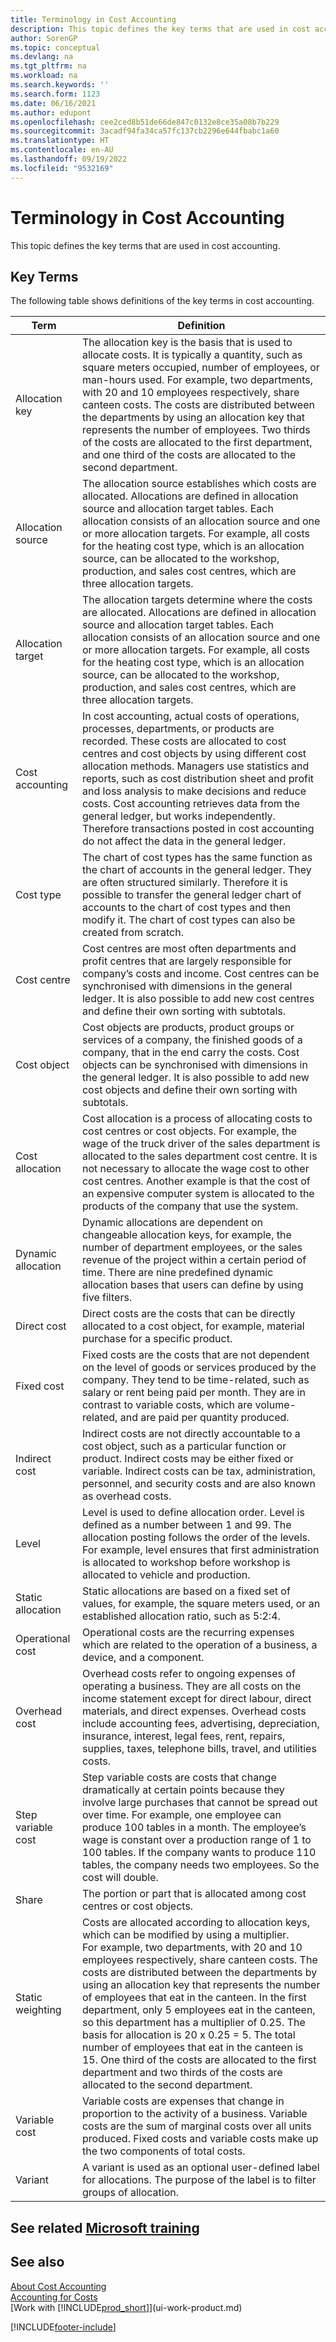 ```yaml
---
title: Terminology in Cost Accounting
description: This topic defines the key terms that are used in cost accounting, such as allocation key and allocation source.
author: SorenGP
ms.topic: conceptual
ms.devlang: na
ms.tgt_pltfrm: na
ms.workload: na
ms.search.keywords: ''
ms.search.form: 1123
ms.date: 06/16/2021
ms.author: edupont
ms.openlocfilehash: cee2ced8b51de66de847c0132e8ce35a08b7b229
ms.sourcegitcommit: 3acadf94fa34ca57fc137cb2296e644fbabc1a60
ms.translationtype: HT
ms.contentlocale: en-AU
ms.lasthandoff: 09/19/2022
ms.locfileid: "9532169"
---
```

# <a name="terminology-in-cost-accounting"></a>Terminology in Cost Accounting

This topic defines the key terms that are used in cost accounting.  

## <a name="key-terms"></a>Key Terms

 The following table shows definitions of the key terms in cost accounting.  

|**Term**|**Definition**|  
|--------------|--------------------|  
|Allocation key|The allocation key is the basis that is used to allocate costs. It is typically a quantity, such as square meters occupied, number of employees, or man-hours used. For example, two departments, with 20 and 10 employees respectively, share canteen costs. The costs are distributed between the departments by using an allocation key that represents the number of employees. Two thirds of the costs are allocated to the first department, and one third of the costs are allocated to the second department.|  
|Allocation source|The allocation source establishes which costs are allocated. Allocations are defined in allocation source and allocation target tables. Each allocation consists of an allocation source and one or more allocation targets. For example, all costs for the heating cost type, which is an allocation source, can be allocated to the workshop, production, and sales cost centres, which are three allocation targets.|  
|Allocation target|The allocation targets determine where the costs are allocated. Allocations are defined in allocation source and allocation target tables. Each allocation consists of an allocation source and one or more allocation targets. For example, all costs for the heating cost type, which is an allocation source, can be allocated to the workshop, production, and sales cost centres, which are three allocation targets.|  
|Cost accounting|In cost accounting, actual costs of operations, processes, departments, or products are recorded. These costs are allocated to cost centres and cost objects by using different cost allocation methods. Managers use statistics and reports, such as cost distribution sheet and profit and loss analysis to make decisions and reduce costs. Cost accounting retrieves data from the general ledger, but works independently. Therefore transactions posted in cost accounting do not affect the data in the general ledger.|  
|Cost type|The chart of cost types has the same function as the chart of accounts in the general ledger. They are often structured similarly. Therefore it is possible to transfer the general ledger chart of accounts to the chart of cost types and then modify it. The chart of cost types can also be created from scratch.|  
|Cost centre|Cost centres are most often departments and profit centres that are largely responsible for company’s costs and income. Cost centres can be synchronised with dimensions in the general ledger. It is also possible to add new cost centres and define their own sorting with subtotals.|  
|Cost object|Cost objects are products, product groups or services of a company, the finished goods of a company, that in the end carry the costs. Cost objects can be synchronised with dimensions in the general ledger. It is also possible to add new cost objects and define their own sorting with subtotals.|  
|Cost allocation|Cost allocation is a process of allocating costs to cost centres or cost objects. For example, the wage of the truck driver of the sales department is allocated to the sales department cost centre. It is not necessary to allocate the wage cost to other cost centres. Another example is that the cost of an expensive computer system is allocated to the products of the company that use the system.|  
|Dynamic allocation|Dynamic allocations are dependent on changeable allocation keys, for example, the number of department employees, or the sales revenue of the project within a certain period of time. There are nine predefined dynamic allocation bases that users can define by using five filters.|  
|Direct cost|Direct costs are the costs that can be directly allocated to a cost object, for example, material purchase for a specific product.|  
|Fixed cost|Fixed costs are the costs that are not dependent on the level of goods or services produced by the company. They tend to be time-related, such as salary or rent being paid per month. They are in contrast to variable costs, which are volume-related, and are paid per quantity produced.|  
|Indirect cost|Indirect costs are not directly accountable to a cost object, such as a particular function or product. Indirect costs may be either fixed or variable. Indirect costs can be tax, administration, personnel, and security costs and are also known as overhead costs.|  
|Level|Level is used to define allocation order. Level is defined as a number between 1 and 99. The allocation posting follows the order of the levels. For example, level ensures that first administration is allocated to workshop before workshop is allocated to vehicle and production.|  
|Static allocation|Static allocations are based on a fixed set of values, for example, the square meters used, or an established allocation ratio, such as 5:2:4.|  
|Operational cost|Operational costs are the recurring expenses which are related to the operation of a business, a device, and a component.|  
|Overhead cost|Overhead costs refer to ongoing expenses of operating a business. They are all costs on the income statement except for direct labour, direct materials, and direct expenses. Overhead costs include accounting fees, advertising, depreciation, insurance, interest, legal fees, rent, repairs, supplies, taxes, telephone bills, travel, and utilities costs.|  
|Step variable cost|Step variable costs are costs that change dramatically at certain points because they involve large purchases that cannot be spread out over time. For example, one employee can produce 100 tables in a month. The employee’s wage is constant over a production range of 1 to 100 tables. If the company wants to produce 110 tables, the company needs two employees. So the cost will double.|  
|Share|The portion or part that is allocated among cost centres or cost objects.|  
|Static weighting|Costs are allocated according to allocation keys, which can be modified by using a multiplier. <br />For example, two departments, with 20 and 10 employees respectively, share canteen costs. The costs are distributed between the departments by using an allocation key that represents the number of employees that eat in the canteen. In the first department, only 5 employees eat in the canteen, so this department has a multiplier of 0.25. The basis for allocation is 20 x 0.25 = 5. The total number of employees that eat in the canteen is 15. One third of the costs are allocated to the first department and two thirds of the costs are allocated to the second department.|  
|Variable cost|Variable costs are expenses that change in proportion to the activity of a business. Variable costs are the sum of marginal costs over all units produced. Fixed costs and variable costs make up the two components of total costs.|  
|Variant|A variant is used as an optional user-defined label for allocations. The purpose of the label is to filter groups of allocation.|  

## <a name="see-related-microsoft-training"></a>See related [Microsoft training](/training/paths/use-cost-accounting-dynamics-365-business-central/)

## <a name="see-also"></a>See also

 [About Cost Accounting](finance-about-cost-accounting.md)  
 [Accounting for Costs](finance-manage-cost-accounting.md)  
 [Work with [!INCLUDE[prod_short](includes/prod_short.md)]](ui-work-product.md)


[!INCLUDE[footer-include](includes/footer-banner.md)]
